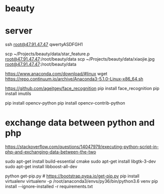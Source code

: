 # beauty

# server
ssh root@47.91.47.47
qwertyASDFGH1

scp ~/Projects/beauty/data/star_feature.p root@47.91.47.47:/root/beauty/data
scp ~/Projects/beauty/data/xiaojie.jpg root@47.91.47.47:/root/beauty/data


https://www.anaconda.com/download/#linux
wget https://repo.continuum.io/archive/Anaconda3-5.1.0-Linux-x86_64.sh

https://github.com/ageitgey/face_recognition
pip install face_recognition
pip install imutils

pip install opencv-python
pip install opencv-contrib-python

# exchange data between python and php
https://stackoverflow.com/questions/14047979/executing-python-script-in-php-and-exchanging-data-between-the-two

sudo apt-get install build-essential cmake
sudo apt-get install libgtk-3-dev
sudo apt-get install libboost-all-dev


python get-pip.py # https://bootstrap.pypa.io/get-pip.py
pip install virtualenv
virtualenv -p /root/anaconda3/envs/py36/bin/python3.6 venv
pip install --ignore-installed -r requirements.txt





